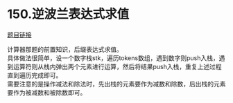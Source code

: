 # 150.逆波兰表达式求值

[题目链接](https://leetcode-cn.com/problems/evaluate-reverse-polish-notation/)  

计算器那题的前置知识，后缀表达式求值。  
具体做法很简单，设一个数字栈stk，遍历tokens数组，遇到数字则push入栈，遇到运算符则从栈内弹出两个元素进行运算，然后将结果push入栈，重复上述过程直到遍历完成即可。  
需要注意的是操作减法和除法时，先出栈的元素要作为减数和除数，后出栈的元素要作为被减数和被除数即可。
